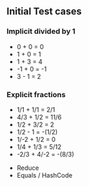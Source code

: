 ## Initial Test cases
### Implicit divided by 1
* 0 + 0  = 0
* 1 + 0  = 1
* 1 + 3  = 4
* -1 + 0 = -1
* 3 - 1  = 2
### Explicit fractions
* 1/1 + 1/1     = 2/1
* 4/3 + 1/2     = 11/6
* 1/2 + 3/2     = 2
* 1/2 - 1       = -(1/2)
* 1/-2 + 1/2    = 0
* 1/4 + 1/3     = 5/12
* -2/3 + 4/-2   = -(8/3)

- Reduce
- Equals / HashCode
